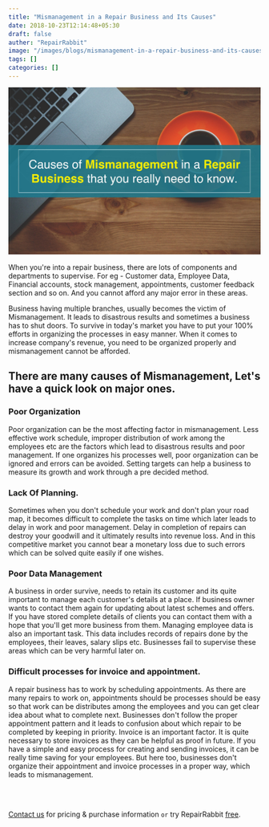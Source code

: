```yaml
---
title: "Mismanagement in a Repair Business and Its Causes"
date: 2018-10-23T12:14:48+05:30
draft: false
auther: "RepairRabbit"
image: "/images/blogs/mismanagement-in-a-repair-business-and-its-causes.jpg"
tags: []
categories: []
---
```


<img src="/images/blogs/mismanagement-in-a-repair-business-and-its-causes.jpg" />


When you're into a repair business, there are lots of components and departments to supervise. For eg - Customer data, Employee Data, Financial accounts, stock management, appointments, customer feedback section and so on. And you cannot afford any major error in these areas. 

Business having multiple branches, usually becomes the victim of Mismanagement. It leads to disastrous results and sometimes a business has to shut doors. To survive in today's market you have to put your 100% efforts in organizing the processes in easy manner. When it comes to increase company's revenue, you need to be organized properly and mismanagement cannot be afforded.

## There are many causes of Mismanagement, Let's have a quick look on major ones.

### Poor Organization

Poor organization can be the most affecting factor in mismanagement. Less effective work schedule, improper distribution of work among the employees etc are the factors which lead to disastrous results and poor management. If one organizes his processes well, poor organization can be ignored and errors can be avoided. Setting targets can help a business to measure its growth and work through a pre decided method.

### Lack Of Planning.

Sometimes when you don't schedule your work and don't plan your road map, it becomes difficult to complete the tasks on time which later leads to delay in work and poor management. Delay in completion of repairs can destroy your goodwill and it ultimately results into revenue loss. And in this competitive market you cannot bear a monetary loss due to such errors which can be solved quite easily if one wishes. 

### Poor Data Management

A business in order survive, needs to retain its customer and its quite important to manage each customer's details at a place. If business owner wants to contact them again for updating about latest schemes and offers. If you have stored complete details of clients you can contact them with a hope that you'll get more business from them. Managing employee data is also an important task. This data includes records of repairs done by the employees, their leaves, salary slips etc. Businesses fail to supervise these areas which can be very harmful later on.

### Difficult processes for invoice and appointment.

A repair business has to work by scheduling appointments. As there are many repairs to work on, appointments should be processes should be easy so that work can be distributes among the employees and you can get clear idea about what to complete next. Businesses don't follow the proper appointment pattern and it leads to confusion about which repair to be completed by keeping in priority.
Invoice is an important factor. It is quite necessary to store invoices as they can be helpful as proof in future. If you have a simple and easy process for creating and sending invoices, it can be really time saving for your employees. But here too, businesses don't organize their appointment and invoice processes in a proper way, which leads to mismanagement.

<br>
<br>

<a href="mailto:contact@repairrabbit.co?subject=Query of RepairRabbit" target="_blank">Contact us</a> for pricing & purchase information `or` try RepairRabbit <a href="https://demo.repairrabbit.co/admin" rel="noopener" target="_blank" title="RepairRabbit Demo">free</a>.

<br>